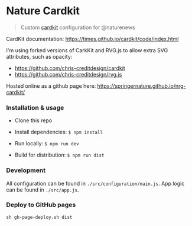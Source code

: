# Nature Cardkit

> Custom [cardkit](https://times.github.io/cardkit/) configuration for @naturenews

CardKit documentation: https://times.github.io/cardkit/code/index.html

I'm using forked versions of CarkKit and RVG.js to allow extra SVG attributes, such as opacity: 
- https://github.com/chris-creditdesign/cardkit
- https://github.com/chris-creditdesign/rvg.js

Hosted online as a github page here: https://springernature.github.io/nrg-cardkit/

### Installation & usage

- Clone this repo
- Install dependencies: `$ npm install`

- Run locally: `$ npm run dev`
- Build for distribution: `$ npm run dist`

### Development

All configuration can be found in `./src/configuration/main.js`. App logic can be found in `./src/app.js`.

### Deploy to GitHub pages 

	sh gh-page-deploy.sh dist

